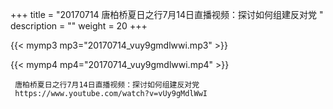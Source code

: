 +++
title = "20170714  唐柏桥夏日之行7月14日直播视频：探讨如何组建反对党 "
description = ""
weight = 20
+++

{{< mymp3 mp3="20170714_vuy9gmdlwwi.mp3" >}}

{{< mymp4 mp4="20170714_vuy9gmdlwwi.mp4" >}}

     唐柏桥夏日之行7月14日直播视频：探讨如何组建反对党 
     https://www.youtube.com/watch?v=vUy9gMdlWwI 
     
